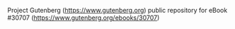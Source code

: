 Project Gutenberg (https://www.gutenberg.org) public repository for eBook #30707 (https://www.gutenberg.org/ebooks/30707)
